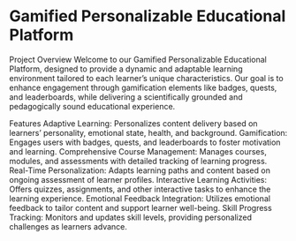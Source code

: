 # Gamified Personalizable Educational Platform
Project Overview
Welcome to our Gamified Personalizable Educational Platform, designed to provide a dynamic and adaptable learning environment tailored to each learner’s unique characteristics. Our goal is to enhance engagement through gamification elements like badges, quests, and leaderboards, while delivering a scientifically grounded and pedagogically sound educational experience.

Features
Adaptive Learning: Personalizes content delivery based on learners’ personality, emotional state, health, and background.
Gamification: Engages users with badges, quests, and leaderboards to foster motivation and learning.
Comprehensive Course Management: Manages courses, modules, and assessments with detailed tracking of learning progress.
Real-Time Personalization: Adapts learning paths and content based on ongoing assessment of learner profiles.
Interactive Learning Activities: Offers quizzes, assignments, and other interactive tasks to enhance the learning experience.
Emotional Feedback Integration: Utilizes emotional feedback to tailor content and support learner well-being.
Skill Progress Tracking: Monitors and updates skill levels, providing personalized challenges as learners advance.

